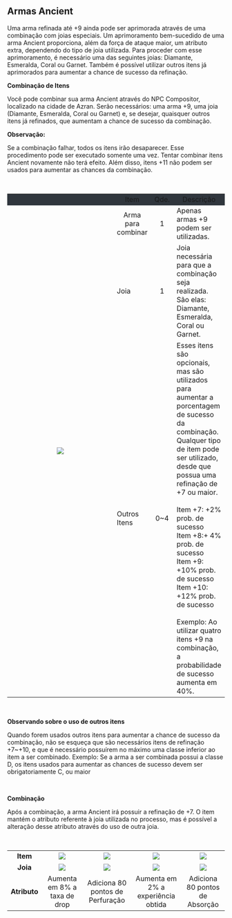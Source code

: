## Armas Ancient

<html>
  <head>
    <meta charset="utf-8" />
    <meta name="viewport" content="width=device-width" />
  </head>
  <body>

<p>
Uma arma refinada até +9 ainda pode ser aprimorada através de uma combinação com joias especiais. Um aprimoramento bem-sucedido de uma arma Ancient proporciona, além da força de ataque maior, um atributo extra, dependendo do tipo de joia utilizada. Para proceder com esse aprimoramento, é necessário uma das seguintes joias: Diamante, Esmeralda, Coral ou Garnet. Também é possível utilizar outros itens já aprimorados para aumentar a chance de sucesso da refinação.
</p>

<p><strong>Combinação de Itens</strong></p>
<p>
Você pode combinar sua arma Ancient através do NPC Compositor, localizado na cidade de Azran. Serão necessários: uma arma +9, uma joia (Diamante, Esmeralda, Coral ou Garnet) e, se desejar, quaisquer outros itens já refinados, que aumentam a chance de sucesso da combinação.
</p>

<p><strong>Observação:</strong></p>
<p>
Se a combinação falhar, todos os itens irão desaparecer. Esse procedimento pode ser executado somente uma vez. Tentar combinar itens Ancient novamente não terá efeito. Além disso, itens +11 não podem ser usados para aumentar as chances da combinação.
</p><br>

<table align="center" border="0" cellpadding="0" cellspacing="0"> 
	<tr style="background-color: #30363d" align="center">
		<td></td>
		<td>Item</td>
		<td>Qde.</td>
		<td>Descrição</td>	
	</tr>
	<tr>
		<td rowspan="3" align="center" width="400px">
<img src="./1-files/wyd_img_combinacao_de_itens.jpg"/></td>
		<td align="center">Arma para combinar</td>
		<td align="center">1</td>
		<td>Apenas armas +9 podem ser utilizadas.</td>
	</tr>
	<tr>
		<td>Joia</td>
		<td align="center">1</td>
		<td>Joia necessária para que a combinação seja realizada. São elas: Diamante, Esmeralda, Coral ou Garnet.</td>
	</tr>
	<tr>
		<td>Outros Itens</td>
		<td align="center">0~4</td>
		<td>Esses itens são opcionais, mas são utilizados para aumentar a porcentagem de sucesso da combinação. Qualquer tipo de item pode ser utilizado, desde que possua uma refinação de +7 ou maior.<br><br>
Item +7: +2% prob. de sucesso<br>
Item +8:+ 4% prob. de sucesso<br>
Item +9: +10% prob. de sucesso<br>
Item +10: +12% prob. de sucesso<br><br>
Exemplo: Ao utilizar quatro itens +9 na combinação, a probabilidade de sucesso aumenta em 40%.</td>
	</tr>
</table>
<br>
<p><strong>Observando sobre o uso de outros itens</strong></p>
<p>
Quando forem usados outros itens para aumentar a chance de sucesso da combinação, não se esqueça que são necessários itens de refinação +7~+10, e que é necessário possuírem no máximo uma classe inferior ao item a ser combinado. Exemplo: Se a arma a ser combinada possui a classe D, os itens usados para aumentar as chances de sucesso devem ser obrigatoriamente C, ou maior
</p><br>
<p><strong>Combinação</strong></p>
<p>
Após a combinação, a arma Ancient irá possuir a refinação de +7. O item mantém o atributo referente à joia utilizada no processo, mas é possível a alteração desse atributo através do uso de outra joia.
</p><br>
<p>
<table = align="center" width="650px">
	<tr align="center">
		<td><strong>Item</strong></td>
		<td><img src="./1-files/wyd_img_item_01.gif" /></td>
		<td><img src="./1-files/wyd_img_item_02.gif" /></td>
		<td><img src="./1-files/wyd_img_item_03.gif" /></td>
		<td><img src="./1-files/wyd_img_item_04.gif" /></td>
	</tr>
	<tr align="center">
		<td><strong>Joia</strong></td>
		<td><img src="./1-files/wyd_img_joia_diamante.gif" /></td>
		<td><img src="./1-files/wyd_img_joia_esmeralda.gif" /></td>
		<td><img src="./1-files/wyd_img_joia_coral.gif" /></td>
		<td><img src="./1-files/wyd_img_joia_garnet.gif" /></td>
	</tr>
	<tr align="center">
		<td><strong>Atributo</strong></td>
		<td>Aumenta em 8% a taxa de drop</td>
		<td>Adiciona 80 pontos de Perfuração</td>
		<td>Aumenta em 2% a experiência obtida</td>
		<td>Adiciona 80 pontos de Absorção</td>
	</tr>
</table>



  </body>
</html>
